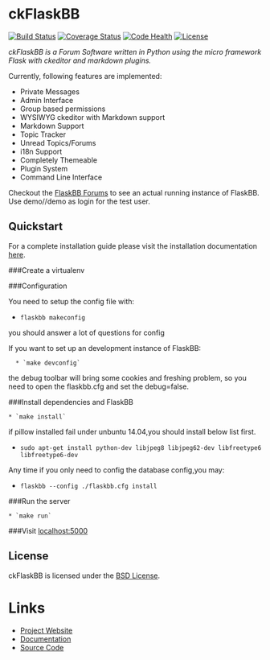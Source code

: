 # ckFlaskBB

[![Build Status](https://travis-ci.org/sh4nks/flaskbb.svg?branch=master)](https://travis-ci.org/sh4nks/flaskbb)
[![Coverage Status](https://coveralls.io/repos/sh4nks/flaskbb/badge.png)](https://coveralls.io/r/sh4nks/flaskbb)
[![Code Health](https://landscape.io/github/sh4nks/flaskbb/master/landscape.svg?style=flat)](https://landscape.io/github/sh4nks/flaskbb/master)
[![License](https://img.shields.io/badge/license-BSD-blue.svg)](https://flaskbb.org)

*ckFlaskBB is a Forum Software written in Python using the micro framework Flask with ckeditor and markdown plugins.*

Currently, following features are implemented:

* Private Messages
* Admin Interface
* Group based permissions
* WYSIWYG ckeditor with Markdown support
* Markdown Support
* Topic Tracker
* Unread Topics/Forums
* i18n Support
* Completely Themeable
* Plugin System
* Command Line Interface

Checkout the [FlaskBB Forums](https://forums.flaskbb.org) to see an actual
running instance of FlaskBB. Use demo//demo as login for the test user.

## Quickstart

For a complete installation guide please visit the installation documentation
[here](https://flaskbb.readthedocs.org/en/latest/installation.html).

###Create a virtualenv

###Configuration
   
   You need to setup the config file with:

   * `flaskbb makeconfig`

   you should answer a lot of questions for config

   If you want to set up an development instance of FlaskBB:

      * `make devconfig`

   the debug toolbar will bring some cookies and freshing problem, 
   so you need to open the flaskbb.cfg and set the debug=false.

###Install dependencies and FlaskBB

    * `make install`
    
   if pillow installed fail under unbuntu 14.04,you should install below list first.
   
   * `sudo apt-get install python-dev libjpeg8 libjpeg62-dev libfreetype6 libfreetype6-dev`
    
   Any time if you only need to config the database config,you may:

   * `flaskbb --config ./flaskbb.cfg install`

###Run the server

    * `make run`
    
###Visit [localhost:5000](http://localhost:5000)

## License

ckFlaskBB is licensed under the [BSD License](https://github.com/battlecat/ckflaskbb/blob/master/LICENSE).

# Links

* [Project Website](https://flaskbb.org)
* [Documentation](https://flaskbb.readthedocs.io)
* [Source Code](https://github.com/sh4nks/flaskbb)
